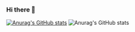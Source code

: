 ### Hi there 👋

<!--
**233333-doge/233333-doge** is a ✨ _special_ ✨ repository because its `README.md` (this file) appears on your GitHub profile.

Here are some ideas to get you started:

- 🔭 I’m currently working on ...
- 🌱 I’m currently learning ...
- 👯 I’m looking to collaborate on ...
- 🤔 I’m looking for help with ...
- 💬 Ask me about ...
- 📫 How to reach me: ...
- 😄 Pronouns: ...
- ⚡ Fun fact: ...
-->
[![Anurag's GitHub stats](https://github-readme-stats.vercel.app/api?username=233333-doge)](https://github.com/anuraghazra/github-readme-stats)
![Anurag's GitHub stats](https://github-readme-stats.vercel.app/api?username=233333-doge&hide=contribs,prs)
